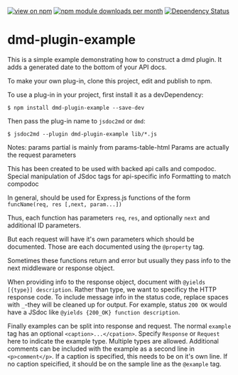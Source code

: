 [![view on npm](http://img.shields.io/npm/v/dmd-plugin-example.svg)](https://www.npmjs.org/package/dmd-plugin-example)
[![npm module downloads per month](http://img.shields.io/npm/dm/dmd-plugin-example.svg)](https://www.npmjs.org/package/dmd-plugin-example)
[![Dependency Status](https://david-dm.org/jsdoc2md/dmd-plugin-example.svg)](https://david-dm.org/jsdoc2md/dmd-plugin-example)

# dmd-plugin-example

This is a simple example demonstrating how to construct a dmd plugin. It adds a generated date to the bottom of your API docs.

To make your own plug-in, clone this project, edit and publish to npm. 

To use a plug-in in your project, first install it as a devDependency: 
```
$ npm install dmd-plugin-example --save-dev
```

Then pass the plug-in name to `jsdoc2md` or `dmd`:
```
$ jsdoc2md --plugin dmd-plugin-example lib/*.js 
```

Notes: params partial is mainly from params-table-html
Params are actually the request parameters

This has been created to be used with backed api calls and compodoc. Special manipulation of JSdoc tags for api-specific info
Formatting to match compodoc

In general, should be used for Express.js functions of the form `funcName(req, res [,next, param...])`

Thus, each function has parameters `req`, `res`, and optionally `next` and additional ID parameters.

But each request will have it's own parameters which should be documented. Those are each documented using the `@property` tag.

Sometimes these functions return and error but usually they pass info to the next middleware or response object.

When providing info to the response object, document with `@yields [{type}] description`. Rather than type, we want to specificy the HTTP response code.
To include message info in the status code, replace spaces with `_`-they will be cleaned up for output. For example, status `200 OK` would have a JSdoc like `@yields {200_OK} function description`.

Finally examples can be split into response and request. The normal `example` tag has an optional `<caption>...</cpation>`. Specify `Response` or `Request` here to indicate the example type. Multiple types are allowed.
Additional comments can be included with the example as a second line in `<p>comment</p>`.
If a caption is specified, this needs to be on it's own line. If no caption speicified, it should be on the sample line as the `@example` tag.